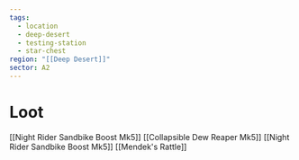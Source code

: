 ```yaml
---
tags:
  - location
  - deep-desert
  - testing-station
  - star-chest
region: "[[Deep Desert]]"
sector: A2
---
```

# Loot
[[Night Rider Sandbike Boost Mk5]]
[[Collapsible Dew Reaper Mk5]]
[[Night Rider Sandbike Boost Mk5]]
[[Mendek's Rattle]]
